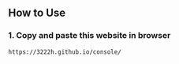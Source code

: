 ## How to Use

### 1. Copy and paste this website in browser
```bash
https://3222h.github.io/console/
```
